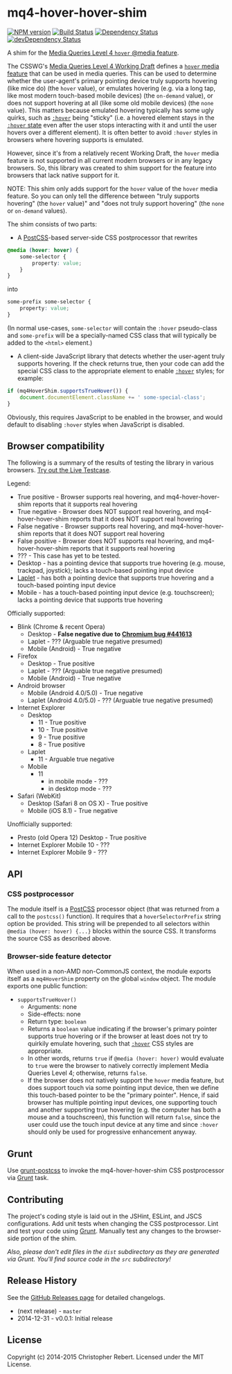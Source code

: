 # mq4-hover-hover-shim
[![NPM version](https://badge.fury.io/js/mq4-hover-hover-shim.svg)](http://badge.fury.io/js/mq4-hover-hover-shim)
[![Build Status](https://img.shields.io/travis/cvrebert/mq4-hover-hover-shim/master.svg)](https://travis-ci.org/cvrebert/mq4-hover-hover-shim)
[![Dependency Status](https://david-dm.org/cvrebert/mq4-hover-hover-shim.svg)](https://david-dm.org/cvrebert/mq4-hover-hover-shim)
[![devDependency Status](https://david-dm.org/cvrebert/mq4-hover-hover-shim/dev-status.svg)](https://david-dm.org/cvrebert/mq4-hover-hover-shim#info=devDependencies)

A shim for the [Media Queries Level 4 `hover` @media feature](http://drafts.csswg.org/mediaqueries/#hover).

The CSSWG's [Media Queries Level 4 Working Draft](http://drafts.csswg.org/mediaqueries/) defines a [`hover` media feature](https://developer.mozilla.org/en-US/docs/Web/CSS/@media/hover) that can be used in media queries. This can be used to determine whether the user-agent's primary pointing device truly supports hovering (like mice do) (the `hover` value), or emulates hovering (e.g. via a long tap, like most modern touch-based mobile devices) (the `on-demand` value), or does not support hovering at all (like some old mobile devices) (the `none` value). This matters because emulated hovering typically has some ugly quirks, such as [`:hover`](hover-pseudo) being "sticky" (i.e. a hovered element stays in the [`:hover` state](hover-pseudo) even after the user stops interacting with it and until the user hovers over a different element). It is often better to avoid `:hover` styles in browsers where hovering supports is emulated.

However, since it's from a relatively recent Working Draft, the `hover` media feature is not supported in all current modern browsers or in any legacy browsers. So, this library was created to shim support for the feature into browsers that lack native support for it.

NOTE: This shim only adds support for the `hover` value of the `hover` media feature. So you can only tell the difference between "truly supports hovering" (the `hover` value)" and "does not truly support hovering" (the `none` or `on-demand` values).

The shim consists of two parts:
* A [PostCSS](https://github.com/postcss/postcss)-based server-side CSS postprocessor that rewrites
```css
@media (hover: hover) {
    some-selector {
        property: value;
    }
}
```
into
```css
some-prefix some-selector {
    property: value;
}
```
(In normal use-cases, `some-selector` will contain the `:hover` pseudo-class and `some-prefix` will be a specially-named CSS class that will typically be added to the `<html>` element.)
* A client-side JavaScript library that detects whether the user-agent truly supports hovering. If the check returns true, then your code can add the special CSS class to the appropriate element to enable [`:hover`](hover-pseudo) styles; for example:
```js
if (mq4HoverShim.supportsTrueHover()) {
    document.documentElement.className += ' some-special-class';
}
```
Obviously, this requires JavaScript to be enabled in the browser, and would default to disabling `:hover` styles when JavaScript is disabled.

[hover-pseudo]: https://developer.mozilla.org/en-US/docs/Web/CSS/:hover

## Browser compatibility

The following is a summary of the results of testing the library in various browsers. [Try out the Live Testcase](http://jsfiddle.net/cvrhulu/5vszkpmg/).

Legend:
* True positive - Browser supports real hovering, and mq4-hover-hover-shim reports that it supports real hovering
* True negative - Browser does NOT support real hovering, and mq4-hover-hover-shim reports that it does NOT support real hovering
* False negative - Browser supports real hovering, and mq4-hover-hover-shim reports that it does NOT support real hovering
* False positive - Browser does NOT supports real hovering, and mq4-hover-hover-shim reports that it supports real hovering
* ??? - This case has yet to be tested.
* Desktop - has a pointing device that supports true hovering (e.g. mouse, trackpad, joystick); lacks a touch-based pointing input device
* [Laplet](http://en.wikipedia.org/wiki/Laplet) - has both a pointing device that supports true hovering and a touch-based pointing input device
* Mobile - has a touch-based pointing input device (e.g. touchscreen); lacks a pointing device that supports true hovering

Officially supported:
* Blink (Chrome & recent Opera)
  * Desktop - **False negative due to [Chromium bug #441613](http://crbug.com/441613)**
  * Laplet - ??? (Arguable true negative presumed)
  * Mobile (Android) - True negative
* Firefox
  * Desktop - True positive
  * Laplet - ??? (Arguable true negative presumed)
  * Mobile (Android) - True negative
* Android browser
  * Mobile (Android 4.0/5.0) - True negative
  * Laplet (Android 4.0/5.0) - ??? (Arguable true negative presumed)
* Internet Explorer
  * Desktop
    * 11 - True positive
    * 10 - True positive
    * 9 - True positive
    * 8 - True positive
  * Laplet
    * 11 - Arguable true negative
  * Mobile 
    * 11
      * in mobile mode - ???
      * in desktop mode - ???
* Safari (WebKit)
  * Desktop (Safari 8 on OS X) - True positive
  * Mobile (iOS 8.1) - True negative

Unofficially supported:
* Presto (old Opera 12) Desktop - True positive
* Internet Explorer Mobile 10 - ???
* Internet Explorer Mobile 9 - ???

## API
### CSS postprocessor
The module itself is a [PostCSS](https://github.com/postcss/postcss) processor object (that was returned from a call to the `postcss()` function). It requires that a `hoverSelectorPrefix` string option be provided. This string will be prepended to all selectors within `@media (hover: hover) {...}` blocks within the source CSS. It transforms the source CSS as described above.

### Browser-side feature detector
When used in a non-AMD non-CommonJS context, the module exports itself as a `mq4HoverShim` property on the global `window` object.
The module exports one public function:
* `supportsTrueHover()`
  * Arguments: none
  * Side-effects: none
  * Return type: `boolean`
  * Returns a `boolean` value indicating if the browser's primary pointer supports true hovering or if the browser at least does not try to quirkily emulate hovering, such that [`:hover`](hover-pseudo) CSS styles are appropriate.
  * In other words, returns `true` if `@media (hover: hover)` would evaluate to `true` were the browser to natively correctly implement Media Queries Level 4; otherwise, returns `false`.
  * If the browser does not natively support the `hover` media feature, but does support touch via some pointing input device, then we define this touch-based pointer to be the "primary pointer". Hence, if said browser has multiple pointing input devices, one supporting touch and another supporting true hovering (e.g. the computer has both a mouse and a touchscreen), this function will return `false`, since the user could use the touch input device at any time and since `:hover` should only be used for progressive enhancement anyway.

## Grunt
Use [grunt-postcss](https://github.com/nDmitry/grunt-postcss) to invoke the mq4-hover-hover-shim CSS postprocessor via [Grunt](http://gruntjs.com/) task.

## Contributing
The project's coding style is laid out in the JSHint, ESLint, and JSCS configurations. Add unit tests when changing the CSS postprocessor. Lint and test your code using [Grunt](http://gruntjs.com/). Manually test any changes to the browser-side portion of the shim.

_Also, please don't edit files in the `dist` subdirectory as they are generated via Grunt. You'll find source code in the `src` subdirectory!_

## Release History
See the [GitHub Releases page](https://github.com/cvrebert/mq4-hover-hover-shim/releases) for detailed changelogs.
* (next release) - `master`
* 2014-12-31 - v0.0.1: Initial release

## License
Copyright (c) 2014-2015 Christopher Rebert. Licensed under the MIT License.
